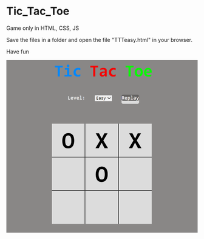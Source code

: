 # Tic_Tac_Toe
Game only in HTML, CSS, JS

Save the files in a folder and open the file "TTTeasy.html" in your browser.

Have fun


![Preview](ImageTTT.png)